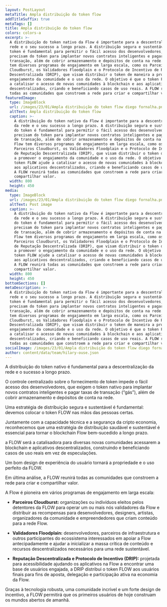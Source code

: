 ```yaml
---
layout: PostLayout
metaTitle: Ampla distribuição do token flow
addTitleSuffix: true
metaTags: []
title: Ampla distribuição do token flow
colors: colors-a
excerpt: >-
  A distribuição do token nativo da Flow é importante para a descentralização da
  rede e o seu sucesso a longo prazo. A distribuição segura e sustentável do
  token é fundamental para permitir o fácil acesso dos desenvolvedores, que
  precisam do token para implantar novos contratos inteligentes e pagar taxas de
  transação, além de cobrir armazenamento e depósitos de conta na rede. A Flow
  tem diversos programas de engajamento em larga escala, como os Parceiros
  Cloudburst, os Validadores Floodplain e o Protocolo de Incentivo de Reputação
  Descentralizada (DRIP), que visam distribuir o token de maneira a promover o
  engajamento da comunidade e o uso da rede. O objetivo é que o token FLOW ajude
  a catalisar o acesso de novas comunidades à blockchain e aos aplicativos
  descentralizados, criando e beneficiando casos de uso reais. A FLOW reunirá
  todas as comunidades que constroem a rede para criar e compartilhar valor.
featuredImage:
  type: ImageBlock
  url: /images/23/01/Ampla distribuição do token flow diego fornalha.png
  altText: Ampla distribuição do token flow
  caption: >-
    A distribuição do token nativo da Flow é importante para a descentralização
    da rede e o seu sucesso a longo prazo. A distribuição segura e sustentável
    do token é fundamental para permitir o fácil acesso dos desenvolvedores, que
    precisam do token para implantar novos contratos inteligentes e pagar taxas
    de transação, além de cobrir armazenamento e depósitos de conta na rede. A
    Flow tem diversos programas de engajamento em larga escala, como os
    Parceiros Cloudburst, os Validadores Floodplain e o Protocolo de Incentivo
    de Reputação Descentralizada (DRIP), que visam distribuir o token de maneira
    a promover o engajamento da comunidade e o uso da rede. O objetivo é que o
    token FLOW ajude a catalisar o acesso de novas comunidades à blockchain e
    aos aplicativos descentralizados, criando e beneficiando casos de uso reais.
    A FLOW reunirá todas as comunidades que constroem a rede para criar e
    compartilhar valor.
  width: 800
  height: 450
media:
  type: ImageBlock
  url: /images/23/01/Ampla distribuição do token flow diego fornalha.png
  altText: Post image
  caption: >-
    A distribuição do token nativo da Flow é importante para a descentralização
    da rede e o seu sucesso a longo prazo. A distribuição segura e sustentável
    do token é fundamental para permitir o fácil acesso dos desenvolvedores, que
    precisam do token para implantar novos contratos inteligentes e pagar taxas
    de transação, além de cobrir armazenamento e depósitos de conta na rede. A
    Flow tem diversos programas de engajamento em larga escala, como os
    Parceiros Cloudburst, os Validadores Floodplain e o Protocolo de Incentivo
    de Reputação Descentralizada (DRIP), que visam distribuir o token de maneira
    a promover o engajamento da comunidade e o uso da rede. O objetivo é que o
    token FLOW ajude a catalisar o acesso de novas comunidades à blockchain e
    aos aplicativos descentralizados, criando e beneficiando casos de uso reais.
    A FLOW reunirá todas as comunidades que constroem a rede para criar e
    compartilhar valor.
  width: 800
  height: 450
bottomSections: []
metaDescription: >-
  A distribuição do token nativo da Flow é importante para a descentralização da
  rede e o seu sucesso a longo prazo. A distribuição segura e sustentável do
  token é fundamental para permitir o fácil acesso dos desenvolvedores, que
  precisam do token para implantar novos contratos inteligentes e pagar taxas de
  transação, além de cobrir armazenamento e depósitos de conta na rede. A Flow
  tem diversos programas de engajamento em larga escala, como os Parceiros
  Cloudburst, os Validadores Floodplain e o Protocolo de Incentivo de Reputação
  Descentralizada (DRIP), que visam distribuir o token de maneira a promover o
  engajamento da comunidade e o uso da rede. O objetivo é que o token FLOW ajude
  a catalisar o acesso de novas comunidades à blockchain e aos aplicativos
  descentralizados, criando e beneficiando casos de uso reais. A FLOW reunirá
  todas as comunidades que constroem a rede para criar e compartilhar valor.
socialImage: /images/23/01/Ampla distribuição do token flow diego fornalha.png
author: content/data/team/hilary-ouse.json
---
```

A distribuição do token nativo é fundamental para a descentralização da rede e o sucesso a longo prazo.

O controle centralizado sobre o fornecimento de token impede o fácil acesso dos desenvolvedores, que exigem o token nativo para implantar novos contratos inteligentes e pagar taxas de transação (“gás”), além de cobrir armazenamento e depósitos de conta na rede.

Uma estratégia de distribuição segura e sustentável é fundamental: devemos colocar o token FLOW nas mãos das pessoas certas.

Juntamente com a capacidade técnica e a segurança da cripto economia, reconhecemos que uma estratégia de distribuição saudável e sustentável é essencial para tornar o blockchain Flow bem-sucedido a longo prazo.

a FLOW será a catalisadora para diversas novas comunidades acessarem a blockchain e aplicativos descentralizados, construindo e beneficiando casos de uso reais em vez de especulações.

Um bom design de experiência do usuário tornará a propriedade e o uso perfeito da FLOW.

Em última análise, a FLOW reunirá todas as comunidades que constroem a rede para criar e compartilhar valor.

A Flow é pioneira em vários programas de engajamento em larga escala:

*   **Parceiros Cloudburst:** organizações ou indivíduos eleitos pelos detentores da FLOW para operar um ou mais nós validadores da Flow e distribuir as recompensas para desenvolvedores, designers, artistas, organizadores da comunidade e empreendedores que criam conteúdo para a rede Flow.

*   **Validadores Floodplain:** desenvolvedores, parceiros de infraestrutura e outros participantes do ecossistema interessados em apoiar a Flow antecipadamente e ajudar a inicializar a massa crítica de conteúdo e recursos descentralizados necessários para uma rede sustentável.

*   **Reputação Descentralizada e Protocolo de Incentivo (DRIP):** projetada para acessibilidade ajudando os aplicativos na Flow a encontrar uma base de usuários engajada, a DRIP distribui o token FLOW aos usuários finais para fins de aposta, delegação e participação ativa na economia da Flow.

Graças à tecnologia robusta, uma comunidade incrível e um forte design de incentivo, a FLOW permitirá que os primeiros usuários de hoje construam os mundos abertos de amanhã.

